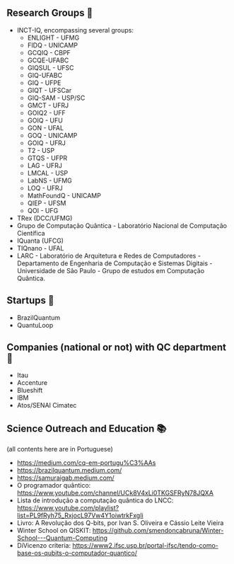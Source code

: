 ## Research Groups :microscope:
- INCT-IQ, encompassing several groups:
  - ENLIGHT - UFMG 
  - FIDQ - UNICAMP
  - GCQIQ - CBPF
  - GCQE-UFABC
  - GIQSUL - UFSC
  - GIQ-UFABC
  - GIQ - UFPE
  - GIQT - UFSCar
  - GIQ-SAM - USP/SC
  - GMCT - UFRJ
  - GOIQ2 - UFF
  - GOIQ - UFU
  - GON - UFAL
  - GOQ - UNICAMP
  - GOIQ - UFRJ
  - T2 - USP
  - GTQS - UFPR
  - LAG - UFRJ
  - LMCAL - USP
  - LabNS - UFMG
  - LOQ - UFRJ
  - MathFoundQ - UNICAMP 
  - QIEP - UFSM 
  - QOI - UFG
 - TRex (DCC/UFMG)
 - Grupo de Computação Quântica - Laboratório Nacional de Computação Científica
 - IQuanta (UFCG)
 - TIQnano - UFAL
 - LARC - Laboratório de Arquitetura e Redes de Computadores - Departamento de Engenharia de Computação e Sistemas Digitais - Universidade de São Paulo - Grupo de estudos em Computação Quântica. 


## Startups :thought_balloon:
- BrazilQuantum
- QuantuLoop


## Companies (national or not) with QC department :briefcase:
- Itau
- Accenture
- Blueshift
- IBM
- Atos/SENAI Cimatec


## Science Outreach and Education :books:
(all contents here are in Portuguese)
- https://medium.com/cq-em-portugu%C3%AAs
- https://brazilquantum.medium.com/
- https://samuraigab.medium.com/
- O programador quântico: https://www.youtube.com/channel/UCk8V4xLi0TKGSFRyN78JQXA
- Lista de introdução a computação quântica do LNCC: https://www.youtube.com/playlist?list=PL9fRyh75_RxjocL97Vw4Y1oiwtrkFxgIi
- Livro: A Revolução dos Q-bits, por Ivan S. Oliveira e Cássio Leite Vieira 
- Winter School on QISKIT: https://github.com/smendoncabruna/Winter-School---Quantum-Computing
- DiVicenzo criteria: https://www2.ifsc.usp.br/portal-ifsc/tendo-como-base-os-qubits-o-computador-quantico/
